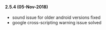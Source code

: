 #### 2.5.4 (05-Nov-2018)
- sound issue for older android versions fixed
- google cross-scripting warning issue solved
 
